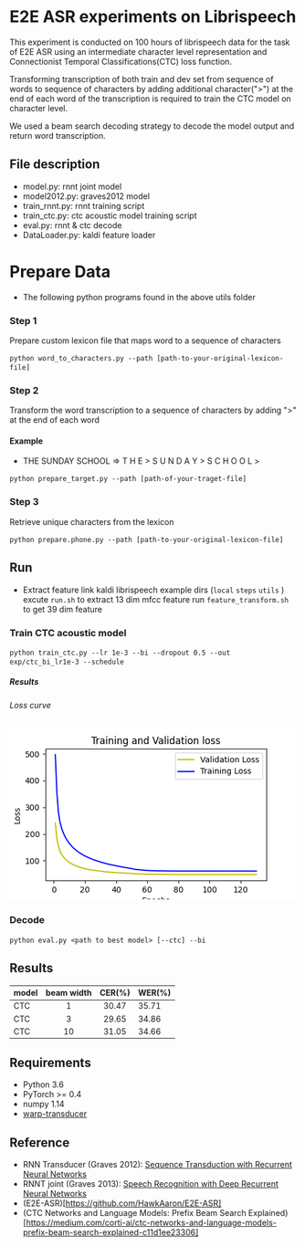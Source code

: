 # E2E ASR experiments on Librispeech 
This experiment is conducted on 100 hours of librispeech data for the task of E2E ASR using an intermediate character level representation and Connectionist Temporal Classifications(CTC) loss function.

Transforming transcription of both train and dev set from sequence of words to sequence of characters by adding additional character(">") at the end of each word of the transcription is required to train the CTC model on character level.  

We used a beam search decoding strategy to decode the model output and return word transcription. 




## File description
* model.py: rnnt joint model
* model2012.py: graves2012 model
* train_rnnt.py: rnnt training script
* train_ctc.py: ctc acoustic model training script
* eval.py: rnnt & ctc decode
* DataLoader.py: kaldi feature loader





# Prepare Data
 * The following python programs  found in the above utils folder 
### Step 1
Prepare custom lexicon file that maps word to a sequence of characters
```
python word_to_characters.py --path [path-to-your-original-lexicon-file]
```
### Step 2
Transform the word transcription to  a sequence of characters by adding ">" at the end of each word
#### Example
 * THE SUNDAY SCHOOL  => T H E > S U N D A Y > S C H O O L >
```
python prepare_target.py --path [path-of-your-traget-file]
```

### Step 3
Retrieve unique characters from the lexicon
```
python prepare.phone.py --path [path-to-your-original-lexicon-file]
```

## Run
* Extract feature
link kaldi librispeech example dirs (`local` `steps` `utils` )
excute `run.sh` to extract 13 dim mfcc feature
run `feature_transform.sh` to get 39 dim feature 

### Train CTC acoustic model
```
python train_ctc.py --lr 1e-3 --bi --dropout 0.5 --out exp/ctc_bi_lr1e-3 --schedule
```
##### Results
###### Loss curve
<img src="img/loss.png"/>


### Decode 
```
python eval.py <path to best model> [--ctc] --bi
```


## Results
|model|beam width | CER(%)| WER(%)|
|-----|:---------:|:---:|:----|
|CTC  |1 | 30.47 |35.71|
|CTC | 3| 29.65| 34.86|
|CTC |10 | 31.05|34.66|



## Requirements
* Python 3.6
* PyTorch >= 0.4
* numpy 1.14
* [warp-transducer](https://github.com/HawkAaron/warp-transducer)

## Reference
* RNN Transducer (Graves 2012): [Sequence Transduction with Recurrent Neural Networks](https://arxiv.org/abs/1211.3711)
* RNNT joint (Graves 2013): [Speech Recognition with Deep Recurrent Neural Networks](https://arxiv.org/abs/1303.5778 )
* (E2E-ASR)[https://github.com/HawkAaron/E2E-ASR]
* (CTC Networks and Language Models: Prefix Beam Search Explained)[https://medium.com/corti-ai/ctc-networks-and-language-models-prefix-beam-search-explained-c11d1ee23306]
